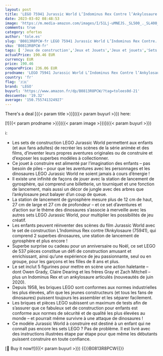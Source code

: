 ```yaml
---
layout: post
title: 'LEGO 75941 Jurassic World L’Indominus Rex Contre l’Ankylosaure  Figurine Dinosaure Jouet Fille et Garçon de 8 Ans et Plus  avec gyrosphère'
date: 2023-03-02 08:48:53
image: 'https://m.media-amazon.com/images/I/51Lj-uMNEJS._SL500_._SL400_.jpg'
comments: true
category: ofertas
author: 'tole.es'
slug: 'B0813R8PCW-fr LEGO 75941 Jurassic World L’Indominus Rex Contre...'
sku: 'B0813R8PCW-fr'
tags: [ 'Jeux de construction','Jeux et Jouets','Jeux et jouets','Sets de jeux de construction','lego','🇫🇷', ]
actualPrice: 190.46 EUR
currency: EUR
price: 190.46
comparePrice: 236.06 EUR
prodname: 'LEGO 75941 Jurassic World L’Indominus Rex Contre l’Ankylosaure  Figurine Dinosaure Jouet Fille et Garçon de 8 Ans et Plus  avec gyrosphère'
country: 'fr'
flag: '🇫🇷'
brand: 'LEGO'
buyurl: 'https://www.amazon.fr/dp/B0813R8PCW/?tag=tolees0d-21'
descuento: '19.32'
average: '150.755741324927'
---
```


There's a deal [{{< param title >}}]({{< param buyurl >}})  here:

[![{{< param prodname >}}]({{< param image >}})]({{< param buyurl >}})

ℹ️:

- Les sets de construction LEGO Jurassic World permettent aux enfants (et aux fans adultes) de recréer les scènes de la série animée et des films, d’inventer leurs propres aventures originales ou de construire et d’exposer les superbes modèles à collectionner.
- Ce jouet à construire est alimenté par l’imagination des enfants – pas besoin de piles – pour que les aventures avec les personnages et les dinosaures LEGO Jurassic World ne soient jamais à cours d’énergie !
- Il existe une infinité de façons de jouer avec la station de lancement de gyrosphère, qui comprend une billetterie, un tourniquet et une fonction de lancement, mais aussi un décor de jungle avec des arbres que l’ankylosaure peut balayer d’un coup de queue.
- La station de lancement de gyrosphère mesure plus de 12 cm de haut, 27 cm de large et 27 cm de profondeur – et ce set d’aventures et d’action sur le thème des dinosaures s’associe à merveille avec les autres sets LEGO Jurassic World, pour multiplier les possibilités de jeu créatif.
- Les enfants peuvent réinventer des scènes du film Jurassic World avec le set de construction L’Indominus Rex contre l’Ankylosaure (75941), qui comprend 2 superbes dinosaures, une station de lancement de gyrosphère et plus encore !
- Superbe surprise ou cadeau pour un anniversaire ou Noël, ce set LEGO de 537 pièces constitue un défi de construction amusant et enrichissant, ainsi qu’une expérience de jeu passionnante, seul ou en groupe, pour les garçons et les filles de 8 ans et plus.
- Le set inclut 5 figurines pour mettre en scène une action haletante – dont Owen Grady, Claire Dearing et les frères Gray et Zach Mitchell – plus un Indominus Rex et un ankylosaure articulés (nouveautés de juin 2020).
- Depuis 1958, les briques LEGO sont conformes aux normes industrielles les plus élevées, afin que les jeunes constructeurs (et tous les fans de dinosaures) puissent toujours les assembler et les séparer facilement.
- Les briques et pièces LEGO subissent un maximum de tests afin de s’assurer que ce fabuleux set de construction pour enfants est conforme aux normes de sécurité et de qualité les plus élevées au monde – et pourrait même survivre à une attaque de dinosaures !
- Ce modèle Jurassic World à construire est destiné à un enfant qui ne connaît pas encore les sets LEGO ? Pas de problème. Il est livré avec des instructions illustrées étape par étape pour que même les débutants puissent construire en toute confiance.

[🛒 Buy it now!!]({{< param buyurl >}})
{{<world>}}B0813R8PCW{{</world>}}

